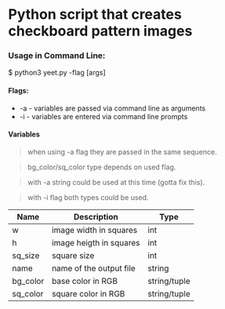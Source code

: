 # Python script that creates checkboard pattern images

### Usage in Command Line:
$ python3 yeet.py -flag [args]

#### Flags: 
* -a - variables are passed via command line as arguments
* -i - variables are entered via command line prompts

#### Variables

>when using -a flag they are passed in the same sequence.

>bg_color/sq_color type depends on used flag.

>with -a string could be used at this time (gotta fix this).

>with -i flag both types could be used.

Name 	 | Description 				 | Type
---------|---------------------------|-------
w        |   image width in squares  | int
h        |   image heigth in squares | int
sq_size  |   square size 			 | int
name     |   name of the output file | string
bg_color |   base color in RGB		 | string/tuple
sq_color |   square color in RGB	 | string/tuple

